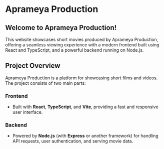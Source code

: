# Aprameya Production

## Welcome to Aprameya Production!
This website showcases short movies produced by Aprameya Production, offering a seamless viewing experience with a modern frontend built using React and TypeScript, and a powerful backend running on Node.js.

## Project Overview
Aprameya Production is a platform for showcasing short films and videos. The project consists of two main parts:

### Frontend
- Built with **React**, **TypeScript**, and **Vite**, providing a fast and responsive user interface.

### Backend
- Powered by **Node.js** (with **Express** or another framework) for handling API requests, user authentication, and serving movie data.
